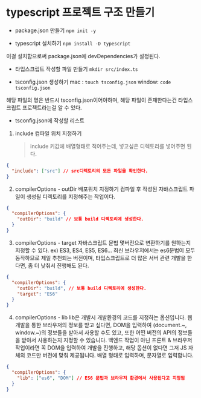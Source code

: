 # typescript 프로젝트 구조 만들기

- package.json 만들기
  `npm init -y`

- typescript 설치하기
  `npm install -D typescript`

이걸 설치함으로써 package.json에 devDependencies가 설정된다.

- 타입스크립트 작성할 파일 만들기
  `mkdir src/index.ts`

- tsconfig.json 생성하기
  mac : `touch tsconfig.json`
  window: `code tsconfig.json`

해당 파일의 명은 반드시 tsconfig.json이어야하며, 해당 파일이 존재한다는건 타입스크립트 프로젝트라는걸 알 수 있다.

- tsconfig.json에 작성할 리스트

1. include 컴파일 위치 지정하기
   > include 키값에 배열형태로 적어주는데, 넣고싶은 디렉토리를 넣어주면 된다.

```json
{
  "include": ["src"] // src디렉토리의 모든 파일을 확인한다.
}
```

2. compilerOptions - outDir 배포위치 지정하기
   컴파일 후 작성된 자바스크립트 파일이 생성될 디렉토리를 지정해주는 작업이다.

```json
{
  "compilerOptions": {
    "outDir": "build" // 보통 build 디렉토리에 생성한다.
  }
}
```

3. compilerOptions - target
   자바스크립트 문법 몇버전으로 변환하기를 원하는지 지정할 수 있다.
   ex) ES3, ES4, ES5, ES6...
   최신 브라우저에서는 es6문법이 모두 동작하므로 제일 추천되는 버전이며, 타입스크립트로 더 많은 서버 관련 개발을 한다면, 좀 더 낮춰서 진행해도 된다.

```json
{
  "compilerOptions": {
    "outDir": "build", // 보통 build 디렉토리에 생성한다.
    "target": "ES6"
  }
}
```

4. compilerOptions - lib
   lib은 개발시 개발환경의 코드를 지정하는 옵션입니다. 웹개발을 통한 브라우저의 정보를 받고 싶다면, DOM을 입력하여 (document.~, window.~)의 정보들을 받아서 사용할 수도 있고, 또한 어떤 버전의 API의 정보들을 받아서 사용하는지 지정할 수 있습니다. 백엔드 작업이 아닌 프론트 & 브라우저 작업이라면 꼭 DOM을 입력하여 개발을 진행하고, 해당 옵션이 없다면 그저 JS 자체의 코드만 버전에 맞춰 제공됩니다.
   배열 형태로 입력하며, 문자열로 입력합니다.

```json
{
  "compilerOptions": {
    "lib": ["es6", "DOM"] // ES6 문법과 브라우저 환경에서 사용된다고 지정됨
  }
}
```
